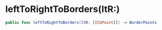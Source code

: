 # leftToRightToBorders(ltR:​)

``` swift
public func leftToRightToBorders(ltR:​ [[CGPoint]]) -> BorderPoints
```
